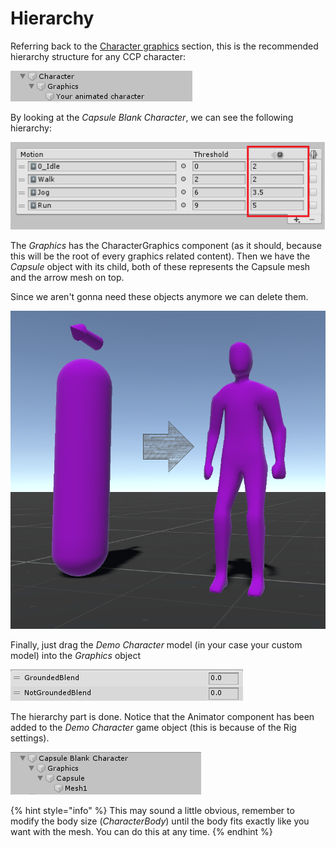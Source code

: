# Hierarchy

Referring back to the [Character graphics](../../../fundamentals/untitled/character-graphics.md) section, this is the recommended hierarchy structure for any CCP character:

![](../../../.gitbook/assets/character_hierarchy.png)

By looking at the _Capsule Blank Character_, we can see the following hierarchy:

![](../../../.gitbook/assets/imagen%20%2848%29.png)

The _Graphics_ has the CharacterGraphics component \(as it should, because this will be the root of every graphics related content\). Then we have the _Capsule_ object with its child, both of these represents the Capsule mesh and the arrow mesh on top.

Since we aren't gonna need these objects anymore we can delete them.

![](../../../.gitbook/assets/imagen%20%2823%29.png)

Finally, just drag the _Demo Character_ model \(in your case your custom model\) into the _Graphics_ object

![](../../../.gitbook/assets/imagen%20%2840%29.png)

The hierarchy part is done. Notice that the Animator component has been added to the _Demo Character_ game object \(this is because of the Rig settings\).

![](../../../.gitbook/assets/imagen%20%2846%29.png)

{% hint style="info" %}
This may sound a little obvious, remember to modify the body size \(_CharacterBody_\) until the body fits exactly like you want with the mesh. You can do this at any time.
{% endhint %}

